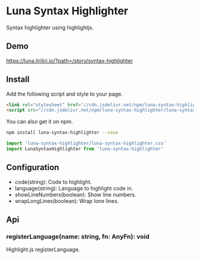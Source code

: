 # Luna Syntax Highlighter

Syntax highlighter using highlightjs.

## Demo

https://luna.liriliri.io/?path=/story/syntax-highlighter

## Install

Add the following script and style to your page.

```html
<link rel="stylesheet" href="//cdn.jsdelivr.net/npm/luna-syntax-highlighter/luna-syntax-highlighter.css" />
<script src="//cdn.jsdelivr.net/npm/luna-syntax-highlighter/luna-syntax-highlighter.js"></script>
```

You can also get it on npm.

```bash
npm install luna-syntax-highlighter --save
```

```javascript
import 'luna-syntax-highlighter/luna-syntax-highlighter.css'
import LunaSyntaxHighlighter from 'luna-syntax-highlighter'
```

## Configuration

* code(string): Code to highlight.
* language(string): Language to highlight code in.
* showLineNumbers(boolean): Show line numbers.
* wrapLongLines(boolean): Wrap lone lines.

## Api

### registerLanguage(name: string, fn: AnyFn): void

Highlight.js registerLanguage.
